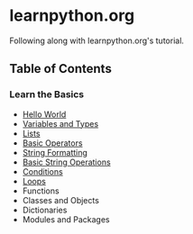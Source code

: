 # learnpython.org

Following along with learnpython.org's tutorial.

## Table of Contents

### Learn the Basics

- [Hello World](./hello-world/)
- [Variables and Types](./variables+types/)
- [Lists](./lists/)
- [Basic Operators](./basic-operators/)
- [String Formatting](./string-formatting/)
- [Basic String Operations](./basic-string-operations/)
- [Conditions](./conditions/)
- [Loops](./loops/)
- Functions
- Classes and Objects
- Dictionaries
- Modules and Packages

<!-- ### Data Science Tutorials -->

<!-- ### Advanced Tutorials -->
